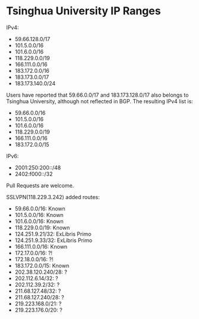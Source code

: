 Tsinghua University IP Ranges
====================================

IPv4:

- 59.66.128.0/17
- 101.5.0.0/16
- 101.6.0.0/16
- 118.229.0.0/19
- 166.111.0.0/16
- 183.172.0.0/16
- 183.173.0.0/17
- 183.173.140.0/24

Users have reported that 59.66.0.0/17 and 183.173.128.0/17 also belongs to Tsinghua University, although not reflected in BGP. The resulting IPv4 list is:

- 59.66.0.0/16
- 101.5.0.0/16
- 101.6.0.0/16
- 118.229.0.0/19
- 166.111.0.0/16
- 183.172.0.0/15

IPv6:
- 2001:250:200::/48
- 2402:f000::/32

Pull Requests are welcome.

SSLVPN(118.229.3.242) added routes:

- 59.66.0.0/16: Known
- 101.5.0.0/16: Known
- 101.6.0.0/16: Known
- 118.229.0.0/19: Known
- 124.251.9.21/32: ExLibris Primo
- 124.251.9.33/32: ExLibris Primo
- 166.111.0.0/16: Known
- 172.17.0.0/16: ?!
- 172.18.0.0/16: ?!
- 183.172.0.0/15: Known
- 202.38.120.240/28: ?
- 202.112.6.14/32: ?
- 202.112.39.2/32: ?
- 211.68.127.48/32: ?
- 211.68.127.240/28: ?
- 219.223.168.0/21: ?
- 219.223.176.0/20: ?